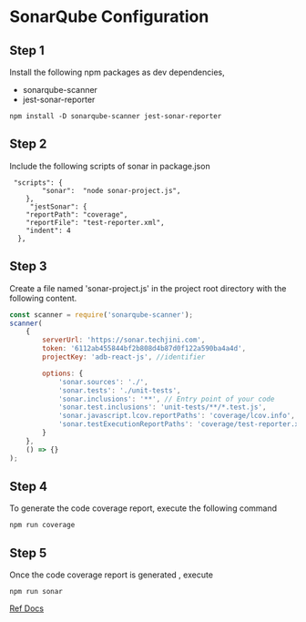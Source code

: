 # SonarQube Configuration

## Step 1

Install the following npm packages as dev dependencies,

-   sonarqube-scanner
-   jest-sonar-reporter

```
npm install -D sonarqube-scanner jest-sonar-reporter
```

## Step 2

Include the following scripts of sonar in package.json

```
 "scripts": {
        "sonar":  "node sonar-project.js",
    },
     "jestSonar": {
    "reportPath": "coverage",
    "reportFile": "test-reporter.xml",
    "indent": 4
  },
```

## Step 3

Create a file named 'sonar-project.js' in the project root directory with the following content.

```js
const scanner = require('sonarqube-scanner');
scanner(
    {
        serverUrl: 'https://sonar.techjini.com',
        token: '6112ab455844bf2b808d4b87d0f122a590ba4a4d',
        projectKey: 'adb-react-js', //identifier

        options: {
            'sonar.sources': './',
            'sonar.tests': './unit-tests',
            'sonar.inclusions': '**', // Entry point of your code
            'sonar.test.inclusions': 'unit-tests/**/*.test.js',
            'sonar.javascript.lcov.reportPaths': 'coverage/lcov.info',
            'sonar.testExecutionReportPaths': 'coverage/test-reporter.xml'
        }
    },
    () => {}
);
```

## Step 4

To generate the code coverage report, execute the following command

```
npm run coverage
```

## Step 5

Once the code coverage report is generated , execute

```
npm run sonar
```

[Ref Docs](https://medium.com/swlh/nodejs-code-evaluation-using-jest-sonarqube-and-docker-f6b41b2c319d)

